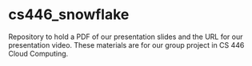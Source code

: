 # cs446_snowflake
Repository to hold a PDF of our presentation slides and the URL for our presentation video. These materials are for our group project in CS 446 Cloud Computing.
